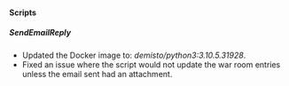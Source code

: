 
#### Scripts
##### SendEmailReply
- Updated the Docker image to: *demisto/python3:3.10.5.31928*.
- Fixed an issue where the script would not update the war room entries unless the email sent had an attachment.
